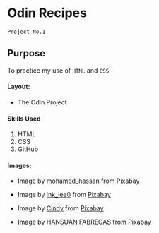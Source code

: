 # Odin Recipes
`Project No.1`

## Purpose
To practice my use of `HTML` and `CSS`

#### Layout:
* The Odin Project

#### Skills Used
1. HTML
2. CSS
3. GitHub

#### Images: 

* Image by <a href="https://pixabay.com/users/mohamed_hassan-5229782/?utm_source=link-attribution&amp;utm_medium=referral&amp;utm_campaign=image&amp;utm_content=2516434">mohamed_hassan</a> from <a href="https://pixabay.com//?utm_source=link-attribution&amp;utm_medium=referral&amp;utm_campaign=image&amp;utm_content=2516434">Pixabay</a>

* Image by <a href="https://pixabay.com/users/ink_lee0-1165724/?utm_source=link-attribution&amp;utm_medium=referral&amp;utm_campaign=image&amp;utm_content=826744">ink_lee0</a> from <a href="https://pixabay.com//?utm_source=link-attribution&amp;utm_medium=referral&amp;utm_campaign=image&amp;utm_content=826744">Pixabay</a>

* Image by <a href="https://pixabay.com/users/catceeq-14180496/?utm_source=link-attribution&amp;utm_medium=referral&amp;utm_campaign=image&amp;utm_content=4929395">Cindy</a> from <a href="https://pixabay.com//?utm_source=link-attribution&amp;utm_medium=referral&amp;utm_campaign=image&amp;utm_content=4929395">Pixabay</a>

* Image by <a href="https://pixabay.com/users/hansuan_fabregas-2902307/?utm_source=link-attribution&amp;utm_medium=referral&amp;utm_campaign=image&amp;utm_content=7517639">HANSUAN FABREGAS</a> from <a href="https://pixabay.com//?utm_source=link-attribution&amp;utm_medium=referral&amp;utm_campaign=image&amp;utm_content=7517639">Pixabay</a>





